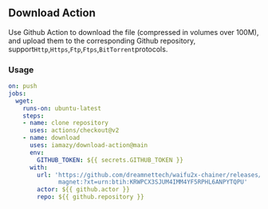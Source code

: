 ## Download Action

Use Github Action to download the file (compressed in volumes over 100M), and upload them to the corresponding Github repository, support`Http`,`Https`,`Ftp`,`Ftps`,`BitTorrent`protocols.

### Usage

```yaml
on: push
jobs:
  wget:
    runs-on: ubuntu-latest
    steps:
    - name: clone repository
      uses: actions/checkout@v2
    - name: download
      uses: iamazy/download-action@main
      env:
        GITHUB_TOKEN: ${{ secrets.GITHUB_TOKEN }}
      with:
        url: 'https://github.com/dreamnettech/waifu2x-chainer/releases/download/v0.1.0/waifu2x-v0.1.0-macos-cpuonly.7z 
              magnet:?xt=urn:btih:KRWPCX3SJUM4IMM4YF5RPHL6ANPYTQPU'
        actor: ${{ github.actor }}
        repo: ${{ github.repository }}
```
